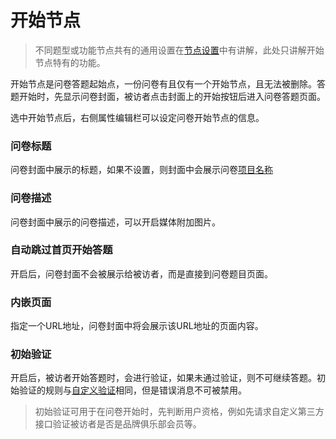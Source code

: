 # 开始节点

> 不同题型或功能节点共有的通用设置在[节点设置](../node-setting/concept.md)中有讲解，此处只讲解开始节点特有的功能。

开始节点是问卷答题起始点，一份问卷有且仅有一个开始节点，且无法被删除。答题开始时，先显示问卷封面，被访者点击封面上的开始按钮后进入问卷答题页面。

选中开始节点后，右侧属性编辑栏可以设定问卷开始节点的信息。

### 问卷标题
问卷封面中展示的标题，如果不设置，则封面中会展示问卷[项目名称](../layout/global-setting.md#项目名称)

### 问卷描述
问卷封面中展示的问卷描述，可以开启媒体附加图片。

### 自动跳过首页开始答题
开启后，问卷封面不会被展示给被访者，而是直接到问卷题目页面。

### 内嵌页面
指定一个URL地址，问卷封面中将会展示该URL地址的页面内容。

### 初始验证
开启后，被访者开始答题时，会进行验证，如果未通过验证，则不可继续答题。初始验证的规则与[自定义验证](../node-setting/custom-validation.md)相同，但是错误消息不可被禁用。

> 初始验证可用于在问卷开始时，先判断用户资格，例如先请求自定义第三方接口验证被访者是否是品牌俱乐部会员等。
